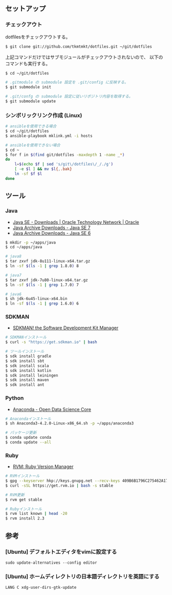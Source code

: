 
セットアップ
------------

### チェックアウト

dotfilesをチェックアウトする。

```sh
$ git clone git://github.com/tkmtmkt/dotfiles.git ~/git/dotfiles

```

上記コマンドだけではサブモジュールがチェックアウトされないので、
以下のコマンドも実行する。

```sh
$ cd ~/git/dotfiles

# .gitmodule の submodule 設定を .git/config に反映する。
$ git submodule init

# .git/confg の submodule 設定に従いリポジトリ内容を取得する。
$ git submodule update

```

### シンボリックリンク作成 (Linux)

```sh
# ansibleを使用できる場合
$ cd ~/git/dotfiles
$ ansible-playbook mklink.yml -i hosts

# ansibleを使用できない場合
$ cd ~
$ for f in $(find git/dotfiles -maxdepth 1 -name _*)
do
    l=$(echo $f | sed 's/git\/dotfiles\/_/./g')
    [ -e $l ] && mv $l{,.bak}
    ln -sf $f $l
done

```


ツール
------

### Java

* [Java SE - Downloads | Oracle Technology Network | Oracle](http://www.oracle.com/technetwork/java/javase/downloads/index.html)
* [Java Archive Downloads - Java SE 7](http://www.oracle.com/technetwork/java/javase/downloads/java-archive-downloads-javase7-521261.html)
* [Java Archive Downloads - Java SE 6](http://www.oracle.com/technetwork/java/javase/downloads/java-archive-downloads-javase6-419409.html)

```sh
$ mkdir -p ~/apps/java
$ cd ~/apps/java

# java8
$ tar zxvf jdk-8u111-linux-x64.tar.gz
$ ln -sf $(ls -1 | grep 1.8.0) 8

# java7
$ tar zxvf jdk-7u80-linux-x64.tar.gz
$ ln -sf $(ls -1 | grep 1.7.0) 7

# java6
$ sh jdk-6u45-linux-x64.bin
$ ln -sf $(ls -1 | grep 1.6.0) 6

```


### SDKMAN

* [SDKMAN! the Software Development Kit Manager](http://sdkman.io/index.html)

```sh
# SDKMANインストール
$ curl -s "https://get.sdkman.io" | bash

# ツールインストール
$ sdk install gradle
$ sdk install sbt
$ sdk install scala
$ sdk install kotlin
$ sdk install leiningen
$ sdk install maven
$ sdk install ant
```


### Python

* [Anaconda - Open Data Science Core](https://www.continuum.io/)

```sh
# Anacondaインストール
$ sh Anaconda3-4.2.0-Linux-x86_64.sh -p ~/apps/anaconda3

# パッケージ更新
$ conda update conda
$ conda update --all
```


### Ruby

* [RVM: Ruby Version Manager](https://rvm.io/)

```sh
# RVMインストール
$ gpg --keyserver hkp://keys.gnupg.net --recv-keys 409B6B1796C275462A1703113804BB82D39DC0E3
$ curl -sSL https://get.rvm.io | bash -s stable

# RVM更新
$ rvm get stable

# Rubyインストール
$ rvm list known | head -20
$ rvm install 2.3
```


参考
----

### [Ubuntu] デフォルトエディタをvimに設定する

    sudo update-alternatives --config editor


### [Ubuntu] ホームディレクトリの日本語ディレクトリを英語にする

    LANG C xdg-user-dirs-gtk-update


<!-- vim: set ts=4 sw=4 et:-->
